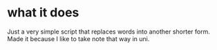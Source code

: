 # what it does
Just a very simple script that replaces words into another shorter form. Made it because I like to take note that way in uni.
